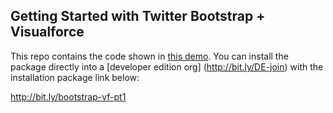 ## Getting Started with Twitter Bootstrap + Visualforce 

This repo contains the code shown in [this demo](http://www.youtube.com/watch?v=W1TbyDH0RaY&feature=youtu.be). You can install the package directly into a [developer edition org] (http://bit.ly/DE-join) with the installation package link below:

http://bit.ly/bootstrap-vf-pt1